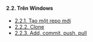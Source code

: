 #### 2.2. Trên Windows
- [2.2.1. Tạo một repo mới](git-taomoirepo.md)
- [2.2.2. Clone](git-clonewindows.md)
- [2.2.3. Add, commit, push, pull ](git.-addcmpushpullwd.md)